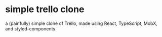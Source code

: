 # simple trello clone

a (painfully) simple clone of Trello, made using React, TypeScript, MobX, and styled-components
